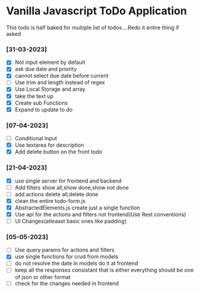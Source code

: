 # Vanilla Javascript ToDo Application

This todo is half baked for multiple list of todos....Redo it entire thing if asked

### [31-03-2023]

- [x] Not input element by default
- [x] ask due date and priority
- [x] cannot select due date before current
- [ ] Use trim and length instead of regex
- [x] Use Local Storage and array
- [x] take the text up
- [x] Create sub Functions
- [x] Expand to update to do

### [07-04-2023]

- [ ] Conditional Input
- [x] Use textarea for description
- [x] Add delete button on the front todo

### [21-04-2023]

- [x] use single server for frontend and backend
- [ ] Add filters show all,show done,show not done
- [ ] add actions delete all,delete done
- [x] clean the entire todo-form.js
- [x] AbstractedElements.js create just a single function
- [x] Use api for the actions and filters not frontend(Use Rest conventions)
- [ ] UI Changes(atleaast basic ones like padding)

### [05-05-2023]

- [ ] Use query params for actions and filters
- [x] use single functions for crud from models
- [ ] do not resolve the date in models do it at frontend
- [ ] keep all the responses consistant that is either everything should be one of json or other format
- [ ] check for the changes needed in frontend
